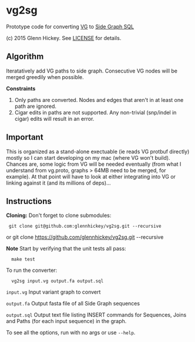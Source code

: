 # vg2sg
Prototype code for converting [VG](https://github.com/ekg/vg) to [Side Graph SQL](https://github.com/ga4gh/schemas/wiki/Human-Genome-Variation-Reference-(HGVR)-Pilot-Project#graph-format)

(c) 2015 Glenn Hickey. See [LICENSE](https://github.com/glennhickey/hal2sg/blob/development/LICENSE) for details.

## Algorithm

Iteratatively add VG paths to side graph.  Consecutive VG nodes will be merged greedily when possible.

**Constraints**
1. Only paths are converted.  Nodes and edges that aren't in at least one path are ignored.
2. Cigar edits in paths are not supported.  Any non-trivial (snp/indel in cigar) edits will result in an error. 

## Important

This is organized as a stand-alone exectuable (ie reads VG protbuf directly) mostly so I can start developing on my mac (where VG won't build).  Chances are, some logic from VG will be needed eventually (from what I understand from vg.proto, graphs > 64MB need to be merged, for example). At that point will have to look at either integrating into VG or linking against it (and its millions of deps)...

## Instructions

**Cloning:** Don't forget to clone submodules:

     git clone git@github.com:glennhickey/vg2sg.git --recursive
or
     git clone https://github.com/glennhickey/vg2sg.git --recursive

**Note** Start by verifying that the unit tests all pass:

	  make test

To run the converter:

	  vg2sg input.vg output.fa output.sql

`input.vg` Input variant graph to convert

`output.fa` Output fasta file of all Side Graph sequences

`output.sql` Output text file listing INSERT commands for Sequences, Joins and Paths (for each input sequence) in the graph.

To see all the options, run with no args or use `--help`.
